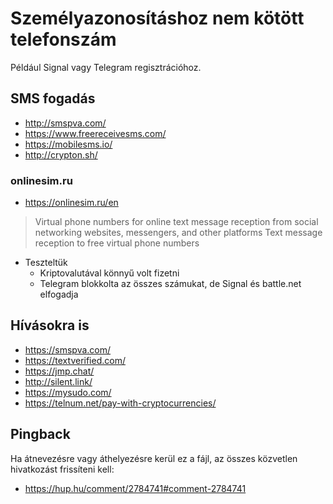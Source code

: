 # Személyazonosításhoz nem kötött telefonszám

Például Signal vagy Telegram regisztrációhoz.

## SMS fogadás

* http://smspva.com/
* https://www.freereceivesms.com/
* https://mobilesms.io/
* http://crypton.sh/

### onlinesim.ru

* https://onlinesim.ru/en
> Virtual phone numbers for online text message reception from social networking websites, messengers, and other platforms
> Text message reception to free virtual phone numbers

* Teszteltük
  * Kriptovalutával könnyű volt fizetni
  * Telegram blokkolta az összes számukat, de Signal és battle.net elfogadja

## Hívásokra is

* https://smspva.com/
* https://textverified.com/
* https://jmp.chat/
* http://silent.link/
* https://mysudo.com/
* https://telnum.net/pay-with-cryptocurrencies/

## Pingback

Ha átnevezésre vagy áthelyezésre kerül ez a fájl, az összes közvetlen hivatkozást frissíteni kell:

* https://hup.hu/comment/2784741#comment-2784741
